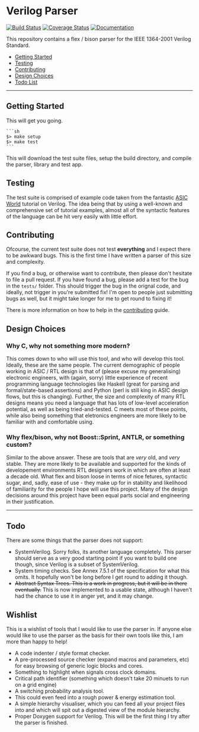 
# Verilog Parser

[![Build Status](https://travis-ci.org/ben-marshall/verilog-parser.svg?branch=master)](https://travis-ci.org/ben-marshall/verilog-parser)
[![Coverage Status](https://coveralls.io/repos/github/ben-marshall/verilog-parser/badge.svg?branch=master)](https://coveralls.io/github/ben-marshall/verilog-parser?branch=master)
[![Documentation](https://codedocs.xyz/ben-marshall/verilog-parser.svg)](https://codedocs.xyz/ben-marshall/verilog-parser/)

This repository contains a flex / bison parser for the IEEE 1364-2001 Verilog
Standard.

- [Getting Started](#getting-started)
- [Testing](#testing)
- [Contributing](#contributing)
- [Design Choices](#design-choices)
- [Todo List](#todo)

---

## Getting Started

This will get you going.

    ```sh
    $> make setup
    $> make test
    ```

This will download the test suite files, setup the build directory, and
compile the parser, library and test app.

## Testing

The test suite is comprised of example code taken from
the fantastic [ASIC World](http://www.asic-world.com/) tutorial on Verilog.
The idea being that by using a well-known and comprehensive set of
tutorial examples, almost all of the syntactic features of the language can be
hit very easily with little effort.

## Contributing

Ofcourse, the current test suite does not test **everything** and I expect
there to be awkward bugs. This is the first time I have written a parser of
this size and complexity.

If you find a bug, or otherwise want to contribute, then please don't
hesitate to file a pull request. If you have found a bug, please add a test
for the bug in the `tests/` folder. This should trigger the bug in the orignal
code, and ideally, not trigger in you're submitted fix! I'm open to people
just submitting bugs as well, but it might take longer for me to get round to
fixing it!

There is more information on how to help in the [contributing](CONTRIBUTING.md)
guide.

## Design Choices

### Why C, why not something more modern?

This comes down to who will use this tool, and who will develop this tool.
Ideally, these are the same people. The current demographic of people working
in ASIC / RTL design is that of (please excuse my generalising) electronic
engineers, with (again, sorry) little experience of recent programming language
technologies like Haskell (great for parsing and formal/state-based assertions)
and Python (perl is still king in ASIC design flows, but this is changing).
Further, the size and complexity of many RTL designs means you need a language
that has lots of low-level acceleration potential, as well as being
tried-and-tested. C meets most of these points, while also being something that
eletronics engineers are more likely to be familiar with and comfortable using.

### Why flex/bison, why not Boost::Sprint, ANTLR, or something custom?

Similar to the above answer. These are tools that are *very* old, and *very*
stable. They are more likely to be available and supported for the kinds
of developement environments RTL designers work in which are often at least
a decade old. What flex and bison loose in terms of nice fetures, syntactic
sugar, and, sadly, ease of use - they make up for in stability and
likelihood of familiarity for the people I hope will use this project.
Many of the design decisions around this project have been equal parts
social and engineering in their justification.


---


## Todo

There are some things that the parser does not support:

- SystemVerilog. Sorry folks, its another language completely. This parser
  should serve as a very good starting point if you want to build one though,
  since Verilog is a subset of SystemVerilog.
- System timing checks. See Annex 7.5.1 of the specification for what this
  omits. It hopefully won't be long before I get round to adding it though.
- ~~Abstract Syntax Trees. This is a work in progress, but it will be in there
  eventually.~~ This is now implemented to a usable state, although I haven't
  had the chance to use it in anger yet, and it may change.

## Wishlist

This is a wishlist of tools that I would like to use the parser in. If
anyone else would like to use the parser as the basis for their own tools
like this, I am more than happy to help!

- A code indenter / style format checker.
- A pre-processed source checker (expand macros and parameters, etc) for easy
  browsing of generic logic blocks and cores.
- Something to highlight when signals cross clock domains.
- Critical path identifier (something which doesn't take 20 minuets to run on 
  a grid engine) 
- A switching probability analysis tool. 
- This could even feed into a rough power & energy estimation tool. 
- A simple hierarchy visualiser, which you can feed all your project files into 
  and which will spit out a digested view of the module hierarchy. 
- Proper Doxygen support for Verilog. This will be the first thing I try after 
  the parser is finished. 
